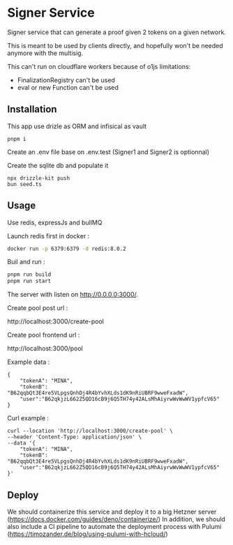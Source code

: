 # Signer Service

Signer service that can generate a proof given 2 tokens on a given network.

This is meant to be used by clients directly, and hopefully won't be needed
anymore with the multisig.

This can't run on cloudflare workers because of o1js limitations:

- FinalizationRegistry can't be used
- eval or new Function can't be used

## Installation

This app use drizle as ORM and infisical as vault

```
pnpm i
```

Create an .env file base on .env.test (Signer1 and Signer2 is optionnal)

Create the sqlite db and populate it

```
npx drizzle-kit push
bun seed.ts
```

## Usage

Use redis, expressJs and bullMQ

Launch redis first in docker :

```bash
docker run -p 6379:6379 -d redis:8.0.2
```

Buil and run :

```bash
pnpm run build
pnpm run start
```

The server with listen on http://0.0.0.0:3000/.

Create pool post url :

http://localhost:3000/create-pool

Create pool frontend url :

http://localhost:3000/pool

Example data :

```
{
    "tokenA": "MINA",
    "tokenB": "B62qqbQt3E4re5VLpgsQnhDj4R4bYvhXLds1dK9nRiUBRF9wweFxadW",
    "user":"B62qkjzL662Z5QD16cB9j6Q5TH74y42ALsMhAiyrwWvWwWV1ypfcV65"
}
```

Curl example :

```
curl --location 'http://localhost:3000/create-pool' \
--header 'Content-Type: application/json' \
--data '{
    "tokenA": "MINA",
    "tokenB": "B62qqbQt3E4re5VLpgsQnhDj4R4bYvhXLds1dK9nRiUBRF9wweFxadW",
    "user":"B62qkjzL662Z5QD16cB9j6Q5TH74y42ALsMhAiyrwWvWwWV1ypfcV65"
}'
```

## Deploy

We should containerize this service and deploy it to a big Hetzner server
(https://docs.docker.com/guides/deno/containerize/) In addition, we should also
include a CI pipeline to automate the deployment process with Pulumi
(https://timozander.de/blog/using-pulumi-with-hcloud/)
